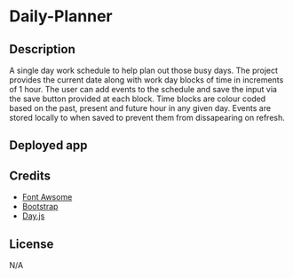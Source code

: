 # Daily-Planner

## Description

A single day work schedule to help plan out those busy days. The project provides the current date along with work day blocks of time in increments of 1 hour.
The user can add events to the schedule and save the input via the save button provided at each block. Time blocks are colour coded based on
the past, present and future hour in any given day. Events are stored locally to when saved to prevent them from dissapearing on refresh.

## Deployed app

## Credits

- [Font Awsome](https://fontawesome.com/)
- [Bootstrap](https://getbootstrap.com/)
- [Day.js](https://day.js.org/en/)

## License

N/A
